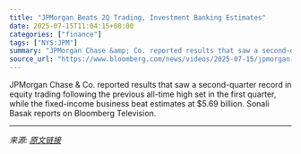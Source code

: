 ```yaml
---
title: "JPMorgan Beats 2Q Trading, Investment Banking Estimates"
date: 2025-07-15T11:04:15+08:00
categories: ["finance"]
tags: ["NYS:JPM"]
summary: "JPMorgan Chase &amp; Co. reported results that saw a second-quarter record in equity trading following the previous all-time high set in the first quarter, while the fixed-income business beat estimat"
source_url: "https://www.bloomberg.com/news/videos/2025-07-15/jpmorgan-beats-2q-trading-investment-banking-estimates"
---
```


JPMorgan Chase &amp; Co. reported results that saw a second-quarter record in equity trading following the previous all-time high set in the first quarter, while the fixed-income business beat estimates at $5.69 billion. Sonali Basak reports on Bloomberg Television.

---

*来源: [原文链接](https://www.bloomberg.com/news/videos/2025-07-15/jpmorgan-beats-2q-trading-investment-banking-estimates)*
